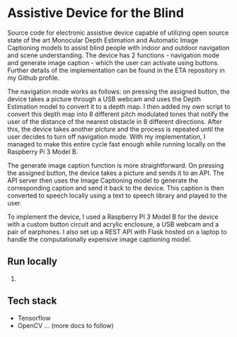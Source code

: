 # Assistive Device for the Blind
Source code for electronic assistive device capable of utilizing open source state of the art Monocular Depth Estimation and Automatic Image Captioning models to assist blind people with indoor and outdoor navigation and scene understanding. The device has 2 functions - navigation mode and generate image caption - which the user can activate using buttons. Further details of the implementation can be found in the ETA repository in my Github profile. 

The navigation mode works as follows: on pressing the assigned button, the device takes a picture through a USB webcam and uses the Depth Estimation model to convert it to a depth map. I then added my own script to convert this depth map into 8 different pitch modulated tones that notify the user of the distance of the  nearest obstacle in 8 different directions.  After this, the device takes another picture and the process is repeated until the user decides to turn off navigation mode.  With my implementation, I managed  to make this entire cycle fast enough while running locally on  the Raspberry Pi 3 Model B.

The generate image caption function is more straightforward. On pressing the assigned button, the device takes a picture and sends it to an API. The API server then uses the Image Captioning model to generate the corresponding caption and send it back to the device. This caption is then converted to speech locally using a text to speech library and played to the user.

To implement the device, I used a Raspberry PI 3 Model B for the device with a custom button circuit and acrylic enclosure, a USB webcam and a pair of earphones. I also set up a REST API with Flask  hosted on a laptop to handle the computationally expensive image captioning model. 

  
## Run locally
1. 



## Tech stack
* Tensorflow
* OpenCV
...
(more docs to follow)

